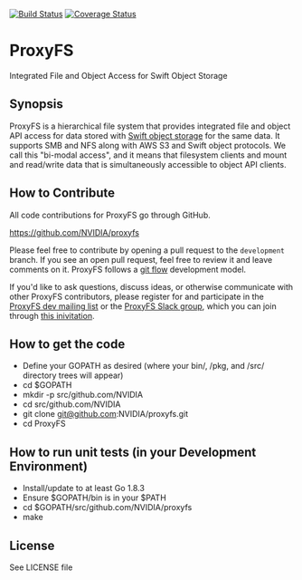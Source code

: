 [![Build Status](https://travis-ci.com/NVIDIA/proxyfs.svg?branch=development)](https://travis-ci.com/NVIDIA/proxyfs)
[![Coverage Status](https://coveralls.io/repos/github/swiftstack/ProxyFS/badge.svg?branch=development)](https://coveralls.io/github/swiftstack/ProxyFS?branch=development)

# ProxyFS
Integrated File and Object Access for Swift Object Storage

## Synopsis

ProxyFS is a hierarchical file system that provides integrated file
and object API access for data stored with
[Swift object storage](http://swift.openstack.org) for the same
data. It supports SMB and NFS along with AWS S3 and Swift object
protocols. We call this "bi-modal access", and it means that filesystem
clients and mount and read/write data that is simultaneously accessible
to object API clients.

## How to Contribute

All code contributions for ProxyFS go through GitHub.

https://github.com/NVIDIA/proxyfs

Please feel free to contribute by opening a pull request to the
`development` branch. If you see an open pull request, feel free to
review it and leave comments on it. ProxyFS follows a
[git flow](https://datasift.github.io/gitflow/IntroducingGitFlow.html)
development model.

If you'd like to ask questions, discuss ideas, or otherwise communicate
with other ProxyFS contributors, please register for and participate
in the [ProxyFS dev mailing list](https://lists.proxyfs.org/mailman/listinfo)
or the [ProxyFS Slack group](https://proxyfs.slack.com), which you can join through
[this inivitation](https://join.slack.com/t/proxyfs/shared_invite/enQtMzA2NTQwMDU4NTkyLWM4ZjhkYmE0NWEzMTYzZGZkNThkNzcxMzg0NWIzMmQ4MTU5MGQyMDRlY2UzMDU0YjBlNGZkMzk4N2NkNTRjNjY).

## How to get the code

* Define your GOPATH as desired (where your bin/, /pkg, and /src/
  directory trees will appear)
* cd $GOPATH
* mkdir -p src/github.com/NVIDIA
* cd src/github.com/NVIDIA
* git clone git@github.com:NVIDIA/proxyfs.git
* cd ProxyFS

## How to run unit tests (in your Development Environment)

* Install/update to at least Go 1.8.3
* Ensure $GOPATH/bin is in your $PATH
* cd $GOPATH/src/github.com/NVIDIA/proxyfs
* make

## License

See LICENSE file

